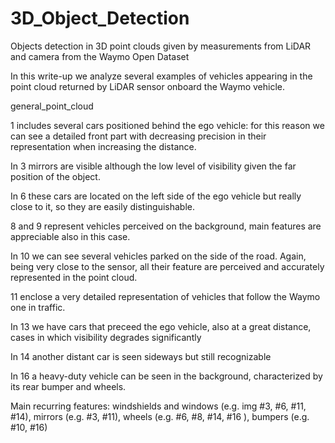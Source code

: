 # 3D_Object_Detection
Objects detection in 3D point clouds given by measurements from LiDAR and camera from the Waymo Open Dataset

In this write-up we analyze several examples of vehicles appearing in the point cloud returned by LiDAR sensor onboard the Waymo vehicle. 

general_point_cloud

1 includes several cars positioned behind the ego vehicle: for this reason we can see a detailed front part with decreasing precision in their representation when increasing the distance.

In 3 mirrors are visible although the low level of visibility given the far position of the object.

In 6 these cars are located on the left side of the ego vehicle but really close to it, so they are easily distinguishable. 

8 and 9 represent vehicles perceived on the background, main features are appreciable also in this case.

In 10 we can see several vehicles parked on the side of the road. Again, being very close to the sensor, all their feature are perceived and accurately represented in the point cloud.  

11 enclose a very detailed representation of vehicles that follow the Waymo one in traffic. 

In 13 we have cars that preceed the ego vehicle, also at a great distance, cases in which visibility degrades significantly  

In 14 another distant car is seen sideways but still recognizable

In 16 a heavy-duty vehicle can be seen in the background, characterized by its rear bumper and wheels.

Main recurring features: windshields and windows (e.g. img #3, #6, #11, #14), mirrors (e.g. #3, #11), wheels (e.g. #6, #8, #14, #16 ), bumpers (e.g. #10, #16)